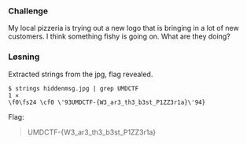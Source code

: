 ### Challenge
My local pizzeria is trying out a new logo that is bringing in a lot of new customers. I think something fishy is going on. What are they doing?

### Løsning
Extracted strings from the jpg, flag revealed.
```
$ strings hiddenmsg.jpg | grep UMDCTF                                     1 ⨯
\f0\fs24 \cf0 \'93UMDCTF-{W3_ar3_th3_b3st_P1ZZ3r1a}\'94}
```

Flag:
> UMDCTF-{W3_ar3_th3_b3st_P1ZZ3r1a}
